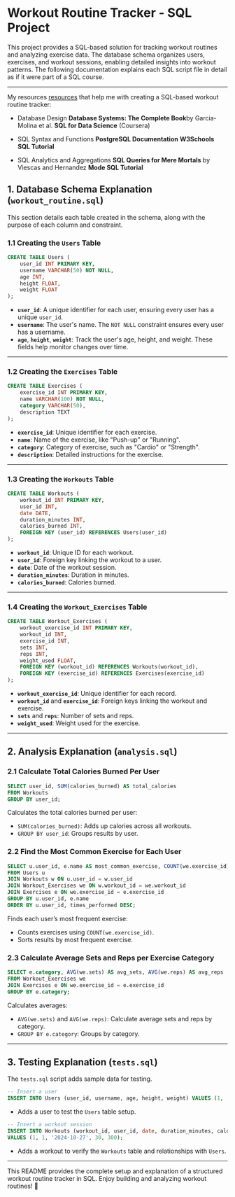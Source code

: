 
# Workout Routine Tracker - SQL Project

This project provides a SQL-based solution for tracking workout routines and analyzing exercise data. The database schema organizes users, exercises, and workout sessions, enabling detailed insights into workout patterns. The following documentation explains each SQL script file in detail as if it were part of a SQL course.

---
My resources [resources](./resources_readme.md) that  help me  with creating a SQL-based workout routine tracker:

- Database Design
**Database Systems: The Complete Book**by Garcia-Molina et al.
**SQL for Data Science** (Coursera)

- SQL Syntax and Functions
**PostgreSQL Documentation**
**W3Schools SQL Tutorial**

- SQL Analytics and Aggregations
**SQL Queries for Mere Mortals** by Viescas and Hernandez
**Mode SQL Tutorial**

## 1. Database Schema Explanation (`workout_routine.sql`)

This section details each table created in the schema, along with the purpose of each column and constraint.

### 1.1 Creating the `Users` Table

```sql
CREATE TABLE Users (
    user_id INT PRIMARY KEY,
    username VARCHAR(50) NOT NULL,
    age INT,
    height FLOAT,
    weight FLOAT
);
```

- **`user_id`**: A unique identifier for each user, ensuring every user has a unique `user_id`.
- **`username`**: The user's name. The `NOT NULL` constraint ensures every user has a username.
- **`age`**, **`height`**, **`weight`**: Track the user's age, height, and weight. These fields help monitor changes over time.

---

### 1.2 Creating the `Exercises` Table

```sql
CREATE TABLE Exercises (
    exercise_id INT PRIMARY KEY,
    name VARCHAR(100) NOT NULL,
    category VARCHAR(50),
    description TEXT
);
```

- **`exercise_id`**: Unique identifier for each exercise.
- **`name`**: Name of the exercise, like "Push-up" or "Running".
- **`category`**: Category of exercise, such as "Cardio" or "Strength".
- **`description`**: Detailed instructions for the exercise.

---

### 1.3 Creating the `Workouts` Table

```sql
CREATE TABLE Workouts (
    workout_id INT PRIMARY KEY,
    user_id INT,
    date DATE,
    duration_minutes INT,
    calories_burned INT,
    FOREIGN KEY (user_id) REFERENCES Users(user_id)
);
```

- **`workout_id`**: Unique ID for each workout.
- **`user_id`**: Foreign key linking the workout to a user.
- **`date`**: Date of the workout session.
- **`duration_minutes`**: Duration in minutes.
- **`calories_burned`**: Calories burned.

---

### 1.4 Creating the `Workout_Exercises` Table

```sql
CREATE TABLE Workout_Exercises (
    workout_exercise_id INT PRIMARY KEY,
    workout_id INT,
    exercise_id INT,
    sets INT,
    reps INT,
    weight_used FLOAT,
    FOREIGN KEY (workout_id) REFERENCES Workouts(workout_id),
    FOREIGN KEY (exercise_id) REFERENCES Exercises(exercise_id)
);
```

- **`workout_exercise_id`**: Unique identifier for each record.
- **`workout_id`** and **`exercise_id`**: Foreign keys linking the workout and exercise.
- **`sets`** and **`reps`**: Number of sets and reps.
- **`weight_used`**: Weight used for the exercise.

---

## 2. Analysis Explanation (`analysis.sql`)

### 2.1 Calculate Total Calories Burned Per User

```sql
SELECT user_id, SUM(calories_burned) AS total_calories
FROM Workouts
GROUP BY user_id;
```

Calculates the total calories burned per user:
- `SUM(calories_burned)`: Adds up calories across all workouts.
- `GROUP BY user_id`: Groups results by user.

### 2.2 Find the Most Common Exercise for Each User

```sql
SELECT u.user_id, e.name AS most_common_exercise, COUNT(we.exercise_id) AS times_performed
FROM Users u
JOIN Workouts w ON u.user_id = w.user_id
JOIN Workout_Exercises we ON w.workout_id = we.workout_id
JOIN Exercises e ON we.exercise_id = e.exercise_id
GROUP BY u.user_id, e.name
ORDER BY u.user_id, times_performed DESC;
```

Finds each user’s most frequent exercise:
- Counts exercises using `COUNT(we.exercise_id)`.
- Sorts results by most frequent exercise.

### 2.3 Calculate Average Sets and Reps per Exercise Category

```sql
SELECT e.category, AVG(we.sets) AS avg_sets, AVG(we.reps) AS avg_reps
FROM Workout_Exercises we
JOIN Exercises e ON we.exercise_id = e.exercise_id
GROUP BY e.category;
```

Calculates averages:
- `AVG(we.sets)` and `AVG(we.reps)`: Calculate average sets and reps by category.
- `GROUP BY e.category`: Groups by category.

---

## 3. Testing Explanation (`tests.sql`)

The `tests.sql` script adds sample data for testing.

```sql
-- Insert a user
INSERT INTO Users (user_id, username, age, height, weight) VALUES (1, 'john_doe', 25, 175, 70);
```

- Adds a user to test the `Users` table setup.

```sql
-- Insert a workout session
INSERT INTO Workouts (workout_id, user_id, date, duration_minutes, calories_burned) 
VALUES (1, 1, '2024-10-27', 30, 300);
```

- Adds a workout to verify the `Workouts` table and relationships with `Users`.

---

This README provides the complete setup and explanation of a structured workout routine tracker in SQL. Enjoy building and analyzing workout routines! 💪
